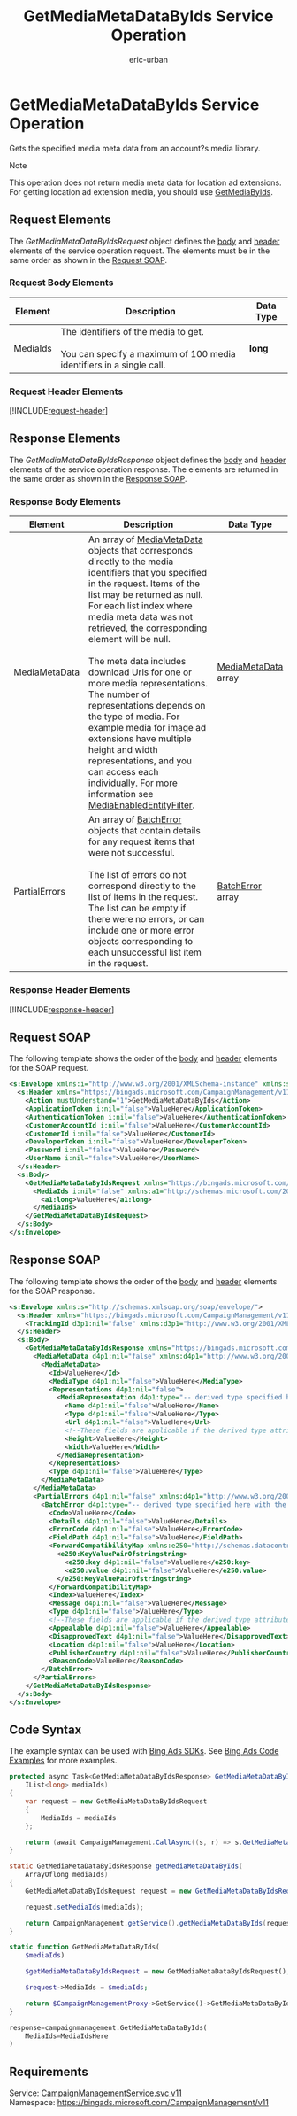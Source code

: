 ﻿---
title: GetMediaMetaDataByIds Service Operation
ms.service: bing-ads-campaign-management
ms.topic: article
author: eric-urban
ms.author: eur
---
# GetMediaMetaDataByIds Service Operation
Gets the specified media meta data from an account?s media library.

> [!NOTE]
> This operation does not return media meta data for location ad extensions. For getting location ad extension media, you should use [GetMediaByIds](../campaign-management/getmediabyids.md).

## <a name="request"></a>Request Elements
The *GetMediaMetaDataByIdsRequest* object defines the [body](#request-body) and [header](#request-header) elements of the service operation request. The elements must be in the same order as shown in the [Request SOAP](#request-soap). 

### <a name="request-body"></a>Request Body Elements

|Element|Description|Data Type|
|-----------|---------------|-------------|
|<a name="mediaids"></a>MediaIds|The identifiers of the media to get.<br /><br />You can specify a maximum of 100 media identifiers in a single call.|**long**|

### <a name="request-header"></a>Request Header Elements
[!INCLUDE[request-header](./includes/request-header.md)]

## <a name="response"></a>Response Elements
The *GetMediaMetaDataByIdsResponse* object defines the [body](#response-body) and [header](#response-header) elements of the service operation response. The elements are returned in the same order as shown in the [Response SOAP](#response-soap).

### <a name="response-body"></a>Response Body Elements

|Element|Description|Data Type|
|-----------|---------------|-------------|
|<a name="mediametadata"></a>MediaMetaData|An array of [MediaMetaData](../campaign-management/mediametadata.md) objects that corresponds directly to the media identifiers that you specified in the request. Items of the list may be returned as null. For each list index where media meta data was not retrieved, the corresponding element will be null.<br /><br />The meta data includes download Urls for one or more media representations. The number of representations depends on the type of media. For example media for image ad extensions  have multiple height and width representations, and you can access each individually. For more information see [MediaEnabledEntityFilter](../campaign-management/mediaenabledentityfilter.md).|[MediaMetaData](mediametadata.md) array|
|<a name="partialerrors"></a>PartialErrors|An array of [BatchError](../campaign-management/batcherror.md) objects that contain details for any request items that were not successful.<br /><br />The list of errors do not correspond directly to the list of items in the request. The list can be empty if there were no errors, or can include one or more error objects corresponding to each unsuccessful list item in the request.|[BatchError](batcherror.md) array|

### <a name="response-header"></a>Response Header Elements
[!INCLUDE[response-header](./includes/response-header.md)]

## <a name="request-soap"></a>Request SOAP
The following template shows the order of the [body](#request-body) and [header](#request-header) elements for the SOAP request.

```xml
<s:Envelope xmlns:i="http://www.w3.org/2001/XMLSchema-instance" xmlns:s="http://schemas.xmlsoap.org/soap/envelope/">
  <s:Header xmlns="https://bingads.microsoft.com/CampaignManagement/v11">
    <Action mustUnderstand="1">GetMediaMetaDataByIds</Action>
    <ApplicationToken i:nil="false">ValueHere</ApplicationToken>
    <AuthenticationToken i:nil="false">ValueHere</AuthenticationToken>
    <CustomerAccountId i:nil="false">ValueHere</CustomerAccountId>
    <CustomerId i:nil="false">ValueHere</CustomerId>
    <DeveloperToken i:nil="false">ValueHere</DeveloperToken>
    <Password i:nil="false">ValueHere</Password>
    <UserName i:nil="false">ValueHere</UserName>
  </s:Header>
  <s:Body>
    <GetMediaMetaDataByIdsRequest xmlns="https://bingads.microsoft.com/CampaignManagement/v11">
      <MediaIds i:nil="false" xmlns:a1="http://schemas.microsoft.com/2003/10/Serialization/Arrays">
        <a1:long>ValueHere</a1:long>
      </MediaIds>
    </GetMediaMetaDataByIdsRequest>
  </s:Body>
</s:Envelope>
```

## <a name="response-soap"></a>Response SOAP
The following template shows the order of the [body](#response-body) and [header](#response-header) elements for the SOAP response.

```xml
<s:Envelope xmlns:s="http://schemas.xmlsoap.org/soap/envelope/">
  <s:Header xmlns="https://bingads.microsoft.com/CampaignManagement/v11">
    <TrackingId d3p1:nil="false" xmlns:d3p1="http://www.w3.org/2001/XMLSchema-instance">ValueHere</TrackingId>
  </s:Header>
  <s:Body>
    <GetMediaMetaDataByIdsResponse xmlns="https://bingads.microsoft.com/CampaignManagement/v11">
      <MediaMetaData d4p1:nil="false" xmlns:d4p1="http://www.w3.org/2001/XMLSchema-instance">
        <MediaMetaData>
          <Id>ValueHere</Id>
          <MediaType d4p1:nil="false">ValueHere</MediaType>
          <Representations d4p1:nil="false">
            <MediaRepresentation d4p1:type="-- derived type specified here with the appropriate prefix --">
              <Name d4p1:nil="false">ValueHere</Name>
              <Type d4p1:nil="false">ValueHere</Type>
              <Url d4p1:nil="false">ValueHere</Url>
              <!--These fields are applicable if the derived type attribute is set to ImageMediaRepresentation-->
              <Height>ValueHere</Height>
              <Width>ValueHere</Width>
            </MediaRepresentation>
          </Representations>
          <Type d4p1:nil="false">ValueHere</Type>
        </MediaMetaData>
      </MediaMetaData>
      <PartialErrors d4p1:nil="false" xmlns:d4p1="http://www.w3.org/2001/XMLSchema-instance">
        <BatchError d4p1:type="-- derived type specified here with the appropriate prefix --">
          <Code>ValueHere</Code>
          <Details d4p1:nil="false">ValueHere</Details>
          <ErrorCode d4p1:nil="false">ValueHere</ErrorCode>
          <FieldPath d4p1:nil="false">ValueHere</FieldPath>
          <ForwardCompatibilityMap xmlns:e250="http://schemas.datacontract.org/2004/07/System.Collections.Generic" d4p1:nil="false">
            <e250:KeyValuePairOfstringstring>
              <e250:key d4p1:nil="false">ValueHere</e250:key>
              <e250:value d4p1:nil="false">ValueHere</e250:value>
            </e250:KeyValuePairOfstringstring>
          </ForwardCompatibilityMap>
          <Index>ValueHere</Index>
          <Message d4p1:nil="false">ValueHere</Message>
          <Type d4p1:nil="false">ValueHere</Type>
          <!--These fields are applicable if the derived type attribute is set to EditorialError-->
          <Appealable d4p1:nil="false">ValueHere</Appealable>
          <DisapprovedText d4p1:nil="false">ValueHere</DisapprovedText>
          <Location d4p1:nil="false">ValueHere</Location>
          <PublisherCountry d4p1:nil="false">ValueHere</PublisherCountry>
          <ReasonCode>ValueHere</ReasonCode>
        </BatchError>
      </PartialErrors>
    </GetMediaMetaDataByIdsResponse>
  </s:Body>
</s:Envelope>
```

## <a name="example"></a>Code Syntax
The example syntax can be used with [Bing Ads SDKs](~/guides/client-libraries.md). See [Bing Ads Code Examples](~/guides/code-examples.md) for more examples.
```csharp
protected async Task<GetMediaMetaDataByIdsResponse> GetMediaMetaDataByIdsAsync(
	IList<long> mediaIds)
{
	var request = new GetMediaMetaDataByIdsRequest
	{
		MediaIds = mediaIds
	};

	return (await CampaignManagement.CallAsync((s, r) => s.GetMediaMetaDataByIdsAsync(r), request));
}
```
```java
static GetMediaMetaDataByIdsResponse getMediaMetaDataByIds(
	ArrayOflong mediaIds)
{
	GetMediaMetaDataByIdsRequest request = new GetMediaMetaDataByIdsRequest();

	request.setMediaIds(mediaIds);

	return CampaignManagement.getService().getMediaMetaDataByIds(request);
}
```
```php
static function GetMediaMetaDataByIds(
	$mediaIds)

	$getMediaMetaDataByIdsRequest = new GetMediaMetaDataByIdsRequest();

	$request->MediaIds = $mediaIds;

	return $CampaignManagementProxy->GetService()->GetMediaMetaDataByIds($request);
}
```
```python
response=campaignmanagement.GetMediaMetaDataByIds(
	MediaIds=MediaIdsHere
)
```

## Requirements
Service: [CampaignManagementService.svc v11](https://campaign.api.bingads.microsoft.com/Api/Advertiser/CampaignManagement/v11/CampaignManagementService.svc)  
Namespace: https://bingads.microsoft.com/CampaignManagement/v11  


